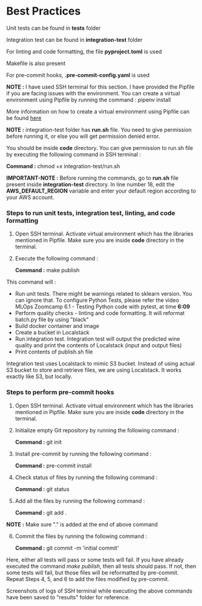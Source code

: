 # Best Practices

Unit tests can be found in **tests** folder

Integration test can be found in **integration-test** folder

For linting and code formatting, the file **pyproject.toml** is used

Makefile is also present

For pre-commit hooks, **.pre-commit-config.yaml** is used

**NOTE :** I have used SSH terminal for this section. I have provided the Pipfile if you are facing issues with the environment. You can create a virtual environment using Pipfile by running the command : pipenv install

More information on how to create a virtual environment using Pipfile can be found [here](https://stackoverflow.com/questions/52171593/how-to-install-dependencies-from-a-copied-pipfile-inside-a-virtual-environment)

**NOTE :** integration-test folder has **run.sh** file. You need to give permission before running it, or else you will get permission denied error.

You should be inside **code** directory. You can give permission to run.sh file by executing the following command in SSH terminal : 

**Command :** chmod +x integration-test/run.sh

**IMPORTANT-NOTE :** Before running the commands, go to **run.sh** file present inside **integration-test** directory. In line number 18, edit the **AWS_DEFAULT_REGION** variable and enter your default region according to your AWS account. 

### Steps to run unit tests, integration test, linting, and code formatting 

1. Open SSH terminal. Activate virtual environment which has the libraries mentioned in Pipfile. Make sure you are inside **code** directory in the terminal.

2. Execute the following command : 

   **Command :** make publish

This command will : 

* Run unit tests. There might be warnings related to sklearn version. You can ignore that. To configure Python Tests, please refer the video MLOps Zoomcamp 6.1 - Testing Python code with pytest, at time **6:09**
* Perform quality checks - linting and code formatting. It will reformat batch.py file by using "black"
* Build docker container and image
* Create a bucket in Localstack
* Run integration test. Integration test will output the predicted wine quality and print the contents of Localstack (input and output files)
* Print contents of publish.sh file

Integration test uses Localstack to mimic S3 bucket. Instead of using actual S3 bucket to store and retrieve files, we are using Localstack. It works exactly like S3, but locally. 

### Steps to perform pre-commit hooks

1. Open SSH terminal. Activate virtual environment which has the libraries mentioned in Pipfile. Make sure you are inside **code** directory in the terminal.

2. Initialize empty Git repository by running the following command : 

   **Command :** git init

3. Install pre-commit by running the following command : 

   **Command :** pre-commit install

4. Check status of files by running the following command :

   **Command :** git status

5. Add all the files by running the following command :

   **Command :** git add .

**NOTE :** Make sure "." is added at the end of above command

6. Commit the files by running the following command :

   **Command :** git commit -m 'initial commit'

Here, either all tests will pass or some tests will fail. If you have already executed the command *make publish*, then all tests should pass. If not, then some tests will fail, but those files will be reformatted by pre-commit. Repeat Steps 4, 5, and 6 to add the files modified by pre-commit. 

Screenshots of logs of SSH terminal while executing the above commands have been saved to "results" folder for reference.
